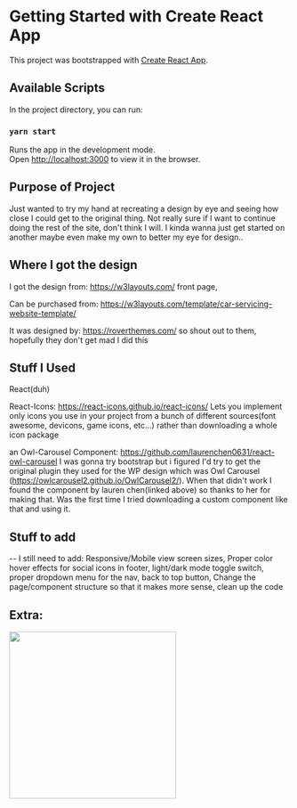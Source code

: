 # Getting Started with Create React App

This project was bootstrapped with [Create React App](https://github.com/facebook/create-react-app).

## Available Scripts

In the project directory, you can run:

### `yarn start`

Runs the app in the development mode.\
Open [http://localhost:3000](http://localhost:3000) to view it in the browser.

## Purpose of  Project

Just wanted to try my hand at recreating a design by eye and seeing how close I could get to the original thing.
Not really sure if I want to continue doing the rest of the site, don't think I will. I kinda wanna just get started on another maybe even make my own to better my eye for design..

## Where I got the design

I got the design from: https://w3layouts.com/ front page,

Can be purchased from: https://w3layouts.com/template/car-servicing-website-template/

It was designed by: https://roverthemes.com/ so shout out to them, hopefully they don't get mad I did this

## Stuff I Used

React(duh)

React-Icons: https://react-icons.github.io/react-icons/
Lets you implement only icons you use in your project from a bunch of different sources(font awesome, devicons, game icons, etc...) rather than downloading a whole icon package

an Owl-Carousel Component: https://github.com/laurenchen0631/react-owl-carousel
I was gonna try bootstrap but i figured I'd try to get the original plugin they used for the WP design
which was Owl Carousel (https://owlcarousel2.github.io/OwlCarousel2/). When that didn't work I found the component by lauren chen(linked above) so thanks to her for making that. Was the first time I tried downloading a custom component like that and using it.

## Stuff to add

-- I still need to add:
    Responsive/Mobile view screen sizes,
    Proper color hover effects for social icons in footer,
    light/dark mode toggle switch,
    proper dropdown menu for the nav,
    back to top button,
    Change the page/component structure so that it makes more sense,
    clean up the code
## Extra:

<img src="https://media2.giphy.com/media/YhLzPwkQrj1mdQDoKF/giphy.gif" width="300" >
    
